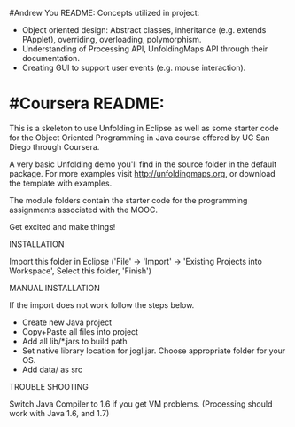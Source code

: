 #Andrew You README: 
Concepts utilized in project: 
- Object oriented design: Abstract classes, inheritance (e.g. extends PApplet), overriding, overloading, polymorphism. 
- Understanding of Processing API, UnfoldingMaps API through their documentation. 
- Creating GUI to support user events (e.g. mouse interaction). 



#Coursera README: 
==================================================================

This is a skeleton to use Unfolding in Eclipse as well as some starter
code for the Object Oriented Programming in Java course offered by 
UC San Diego through Coursera.

A very basic Unfolding demo you'll find in the source folder in the default package. 
For more examples visit http://unfoldingmaps.org, or download the template with
examples.

The module folders contain the starter code for the programming assignments
associated with the MOOC.

Get excited and make things!


INSTALLATION

Import this folder in Eclipse ('File' -> 'Import' -> 'Existing Projects into
Workspace', Select this folder, 'Finish')


MANUAL INSTALLATION

If the import does not work follow the steps below.

- Create new Java project
- Copy+Paste all files into project
- Add all lib/*.jars to build path
- Set native library location for jogl.jar. Choose appropriate folder for your OS.
- Add data/ as src


TROUBLE SHOOTING 

Switch Java Compiler to 1.6 if you get VM problems. (Processing should work with Java 1.6, and 1.7)




